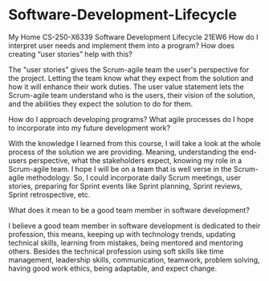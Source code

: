 # Software-Development-Lifecycle
My Home CS-250-X6339 Software Development Lifecycle 21EW6
How do I interpret user needs and implement them into a program? How does creating “user stories” help with this?

The "user stories" gives the Scrum-agile team the user's perspective for the project. Letting the team know what they expect from the solution and how it will enhance their work duties. The user value statement lets the Scrum-agile team understand who is the users, their vision of the solution, and the abilities they expect the solution to do for them.

How do I approach developing programs? What agile processes do I hope to incorporate into my future development work?

With the knowledge I learned from this course, I will take a look at the whole process of the solution we are providing. Meaning, understanding the end-users perspective, what the stakeholders expect, knowing my role in a Scrum-agile team. I hope I will be on a team that is well verse in the Scrum-agile methodology. So, I could incorporate daily Scrum meetings, user stories, preparing for Sprint events like Sprint planning, Sprint reviews, Sprint retrospective, etc.

What does it mean to be a good team member in software development?

I believe a good team member in software development is dedicated to their profession, this means, keeping up with technology trends, updating technical skills, learning from mistakes, being mentored and mentoring others. Besides the technical profession using soft skills like time management, leadership skills, communication, teamwork, problem solving, having good work ethics, being adaptable, and expect change.
